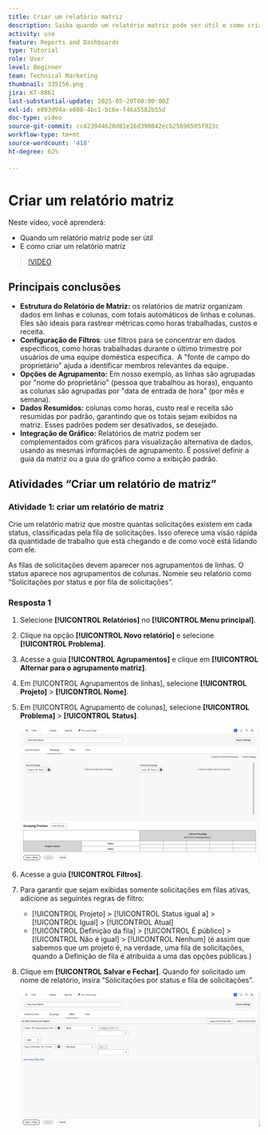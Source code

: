 ```yaml
---
title: Criar um relatório matriz
description: Saiba quando um relatório matriz pode ser útil e como criá-lo no Workfront.
activity: use
feature: Reports and Dashboards
type: Tutorial
role: User
level: Beginner
team: Technical Marketing
thumbnail: 335156.png
jira: KT-8861
last-substantial-update: 2025-05-20T00:00:00Z
exl-id: e893d94a-e808-4bc1-bc6e-f46a5582b55d
doc-type: video
source-git-commit: cc423944628d01e16d390842ecb25696505f923c
workflow-type: tm+mt
source-wordcount: '418'
ht-degree: 62%

---
```


# Criar um relatório matriz

Neste vídeo, você aprenderá:

* Quando um relatório matriz pode ser útil
* E como criar um relatório matriz

>[!VIDEO](https://video.tv.adobe.com/v/335156/?quality=12&learn=on&enablevpops=0)

## Principais conclusões

* **Estrutura do Relatório de Matriz:** os relatórios de matriz organizam dados em linhas e colunas, com totais automáticos de linhas e colunas. &#x200B; Eles são ideais para rastrear métricas como horas trabalhadas, custos e receita. &#x200B;
* **Configuração de Filtros**: use filtros para se concentrar em dados específicos, como horas trabalhadas durante o último trimestre por usuários de uma equipe doméstica específica. &#x200B; A &quot;fonte de campo do proprietário&quot; ajuda a identificar membros relevantes da equipe. &#x200B;
* **Opções de Agrupamento:** Em nosso exemplo, as linhas são agrupadas por &quot;nome do proprietário&quot; (pessoa que trabalhou as horas), enquanto as colunas são agrupadas por &quot;data de entrada de hora&quot; (por mês e semana). &#x200B;
* **Dados Resumidos:** colunas como horas, custo real e receita são resumidas por padrão, garantindo que os totais sejam exibidos na matriz. Esses padrões podem ser desativados, se desejado. &#x200B;
* **Integração de Gráfico:** Relatórios de matriz podem ser complementados com gráficos para visualização alternativa de dados, usando as mesmas informações de agrupamento. É possível definir a guia da matriz ou a guia do gráfico como a exibição padrão. &#x200B;

## Atividades “Criar um relatório de matriz”

### Atividade 1: criar um relatório de matriz

Crie um relatório matriz que mostre quantas solicitações existem em cada status, classificadas pela fila de solicitações. Isso oferece uma visão rápida da quantidade de trabalho que está chegando e de como você está lidando com ele.

As filas de solicitações devem aparecer nos agrupamentos de linhas. O status aparece nos agrupamentos de colunas. Nomeie seu relatório como “Solicitações por status e por fila de solicitações”.

### Resposta 1

1. Selecione **[!UICONTROL Relatórios]** no **[!UICONTROL Menu principal]**.
1. Clique na opção **[!UICONTROL Novo relatório]** e selecione **[!UICONTROL Problema]**.
1. Acesse a guia **[!UICONTROL Agrupamentos]** e clique em **[!UICONTROL Alternar para o agrupamento matriz]**.
1. Em [!UICONTROL Agrupamentos de linhas], selecione **[!UICONTROL Projeto]** > **[!UICONTROL Nome]**.
1. Em [!UICONTROL Agrupamento de colunas], selecione **[!UICONTROL Problema]** > **[!UICONTROL Status]**.

   ![Uma imagem da tela de criação de um novo agrupamento de relatórios de problemas](assets/matrix-report-groupings.png)

1. Acesse a guia **[!UICONTROL Filtros]**.
1. Para garantir que sejam exibidas somente solicitações em filas ativas, adicione as seguintes regras de filtro:

   * [!UICONTROL Projeto] > [!UICONTROL Status igual a] > [!UICONTROL Igual] > [!UICONTROL Atual]
   * [!UICONTROL Definição da fila] > [!UICONTROL É público] > [!UICONTROL Não é igual] > [!UICONTROL Nenhum] (é assim que sabemos que um projeto é, na verdade, uma fila de solicitações, quando a Definição de fila é atribuída a uma das opções públicas.)

1. Clique em **[!UICONTROL Salvar e Fechar]**. Quando for solicitado um nome de relatório, insira “Solicitações por status e fila de solicitações”.

   ![Uma imagem da tela de criação de um novo filtro de relatórios de problemas](assets/matrix-report-filters.png)
